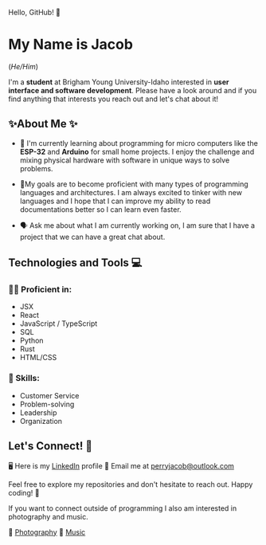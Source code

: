 Hello, GitHub! 👋
# My Name is Jacob
(*He/Him*)

I'm a **student** at Brigham Young University-Idaho interested in **user interface and software development**. Please have a look around and if you find anything that interests you reach out and let's chat about it!

## ✨About Me ✨

- 🌱 I'm currently learning about programming for micro computers like the **ESP-32** and **Arduino** for small home projects. I enjoy the challenge and mixing physical hardware with software in unique ways to solve problems.

-  🏁My goals are to become proficient with many types of programming languages and architectures. I am always excited to tinker with new languages and I hope that I can improve my ability to read documentations better so I can learn even faster.

- 🗣️ Ask me about what I am currently working on, I am sure that I have a project that we can have a great chat about.

## Technologies and Tools 💻

### 🧑‍💻 Proficient in:
- JSX
- React
- JavaScript / TypeScript
- SQL
- Python
- Rust
- HTML/CSS

### 💪 Skills: 
- Customer Service
- Problem-solving
- Leadership
- Organization

## Let's Connect! 🙌

🖥️ Here is my [LinkedIn](https://www.linkedin.com/in/jacobrperry/) profile
📨 Email me at [perryjacob@outlook.com](perryjacob@outlook.com)
<!-- Here is my [Twitter](Your Twitter Profile Link) profile --->

Feel free to explore my repositories and don't hesitate to reach out. Happy coding! 🚀

If you want to connect outside of programming I also am interested in photography and music.

📸 [Photography](https://jekphotography.pixieset.com/) 
🎵 [Music](https://www.youtube.com/@SentinusMusic)
